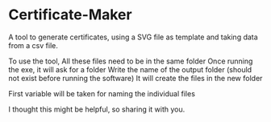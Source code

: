 # Certificate-Maker

A tool to generate certificates, using a SVG file as template and taking data from a csv file.


To use the tool,
All these files need to be in the same folder
Once running the exe, it will ask for a folder
Write the name of the output folder (should not exist before running the software)
It will create the files in the new folder

First variable will be taken for naming the individual files

I thought this might be helpful, so sharing it with you.
